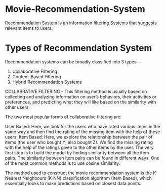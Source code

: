 # Movie-Recommendation-System

Recommendation System is an information filtering Systems that suggests relevant items to users.

# Types of Recommendation System
Recommendation systems can be broadly classified into 3 types —

1) Collaborative Filtering
2) Content-Based Filtering
3) Hybrid Recommendation Systems

COLLABRATIVE FILTERING - This filtering method is usually based on collecting and analyzing information on user’s behaviors, their activities or preferences, and predicting what they will like based on the similarity with other users.

The two most popular forms of collaborative filtering are:

User Based: Here, we look for the users who have rated various items in the same way and then find the rating of the missing item with the help of these users.
Item Based: Here, we explore the relationship between the pair of items (the user who bought Y, also bought Z). We find the missing rating with the help of the ratings given to the other items by the user. The very first step is to build the model by finding similarity between all the item pairs. The similarity between item pairs can be found in different ways. One of the most common methods is to use cosine similarity.

The method used to construct the movie recommendation system is the K-Nearest Neighbours (K-NN) classification algorithm (Item Based), which essentially looks to make predictions based on closest data points.
